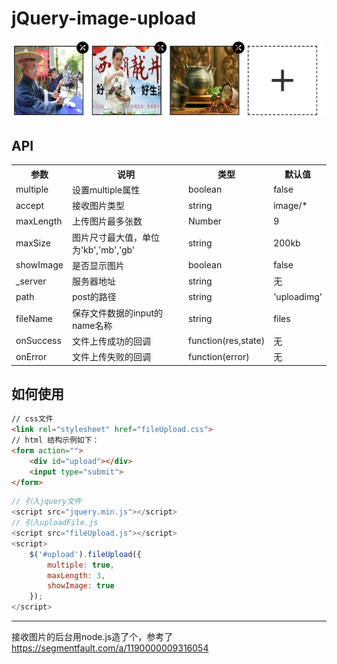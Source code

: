# jQuery-image-upload

![](demo.png)

## API

<table>
        <tr>
            <th>参数</th>
            <th>说明</th>
            <th>类型</th>
            <th>默认值</th>
        </tr>
        <tr>
            <td>multiple</td>
            <td>设置multiple属性</td>
            <td>boolean</td>
            <td>false</td>
        </tr>
        <tr>
            <td>accept</td>
            <td>接收图片类型</td>
            <td>string</td>
            <td>image/*</td>
        </tr>
        <tr>
            <td>maxLength</td>
            <td>上传图片最多张数</td>
            <td>Number</td>
            <td>9</td>
        </tr>
        <tr>
            <td>maxSize</td>
            <td>图片尺寸最大值，单位为'kb','mb','gb'</td>
            <td>string</td>
            <td>200kb</td>
        </tr>
        <tr>
            <td>showImage</td>
            <td>是否显示图片</td>
            <td>boolean</td>
            <td>false</td>
        </tr>
        <tr>
            <td>_server</td>
            <td>服务器地址</td>
            <td>string</td>
            <td>无</td>
        </tr>
        <tr>
            <td>path</td>
            <td>post的路径</td>
            <td>string</td>
            <td>'uploadimg'</td>
        </tr>
        <tr>
            <td>fileName</td>
            <td>保存文件数据的input的name名称</td>
            <td>string</td>
            <td>files</td>
        </tr>
        <tr>
            <td>onSuccess</td>
            <td>文件上传成功的回调</td>
            <td>function(res,state)</td>
            <td>无</td>
        </tr>       
        <tr>
            <td>onError</td>
            <td>文件上传失败的回调</td>
            <td>function(error)</td>
            <td>无</td>
        </tr>       
</table>

## 如何使用


``` html
// css文件
<link rel="stylesheet" href="fileUpload.css">
// html 结构示例如下：
<form action="">
	<div id="upload"></div>
	<input type="submit">
</form>
```


``` javascript
// 引入jquery文件
<script src="jquery.min.js"></script>
// 引入uploadFile.js
<script src="fileUpload.js"></script>
<script>
	$('#upload').fileUpload({
        multiple: true,
        maxLength: 3,
        showImage: true
    });
</script>
```


******

接收图片的后台用node.js造了个，参考了<https://segmentfault.com/a/1190000009316054>